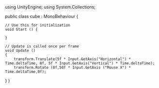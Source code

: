 using UnityEngine;
using System.Collections;

public class cube : MonoBehaviour {

	// Use this for initialization
	void Start () {
	
	}
	
	// Update is called once per frame
	void Update ()
    {
        transform.Translate(5f * Input.GetAxis("Horizontal") * Time.deltaTime, 0f, 5f * Input.GetAxis("Vertical") * Time.deltaTime);	
		transform.Rotate (0f,50f * Input.GetAxis ("Mouse X") * Time.deltaTime,0f);

}
}
